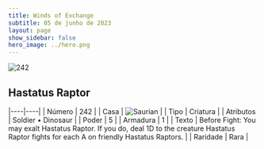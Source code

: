 ```yaml
---
title: Winds of Exchange
subtitle: 05 de junho de 2023
layout: page
show_sidebar: false
hero_image: ../hero.png
---
```


![242](https://mastervault-storage-prod.s3.amazonaws.com/media/card_front/en/600_242_a83cfb14d638_en.png)


## Hastatus Raptor

|----|----|
| Número | 242 |
| Casa | ![Saurian](https://archonarcana.com/images/thumb/9/9e/Saurian_P.png/22px-Saurian_P.png "Sauro") |
| Tipo | Criatura |
| Atributos | Soldier • Dinosaur |
| Poder | 5 |
| Armadura | 1 |
| Texto | Before Fight: You may exalt Hastatus Raptor. If you do, deal 1D to the creature Hastatus Raptor fights for each A on friendly Hastatus Raptors. |
| Raridade | Rara |
